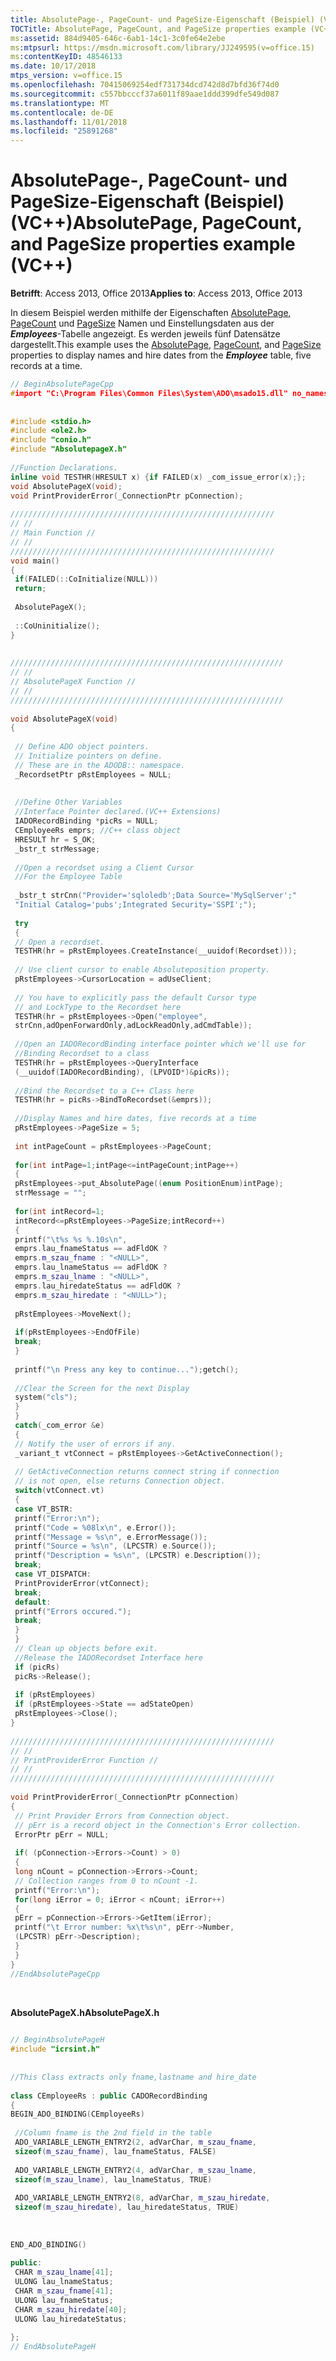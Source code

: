 ```yaml
---
title: AbsolutePage-, PageCount- und PageSize-Eigenschaft (Beispiel) (VC++)
TOCTitle: AbsolutePage, PageCount, and PageSize properties example (VC++)
ms:assetid: 884d9405-646c-6ab1-14c1-3c0fe64e2ebe
ms:mtpsurl: https://msdn.microsoft.com/library/JJ249595(v=office.15)
ms:contentKeyID: 48546133
ms.date: 10/17/2018
mtps_version: v=office.15
ms.openlocfilehash: 70415069254edf731734dcd742d8d7bfd36f74d0
ms.sourcegitcommit: c557bbcccf37a6011f89aae1ddd399dfe549d087
ms.translationtype: MT
ms.contentlocale: de-DE
ms.lasthandoff: 11/01/2018
ms.locfileid: "25891268"
---
```

# <a name="absolutepage-pagecount-and-pagesize-properties-example-vc"></a><span data-ttu-id="fb087-102">AbsolutePage-, PageCount- und PageSize-Eigenschaft (Beispiel) (VC++)</span><span class="sxs-lookup"><span data-stu-id="fb087-102">AbsolutePage, PageCount, and PageSize properties example (VC++)</span></span>


<span data-ttu-id="fb087-103">**Betrifft**: Access 2013, Office 2013</span><span class="sxs-lookup"><span data-stu-id="fb087-103">**Applies to**: Access 2013, Office 2013</span></span>

<span data-ttu-id="fb087-104">In diesem Beispiel werden mithilfe der Eigenschaften [AbsolutePage](absolutepage-property-ado.md), [PageCount](pagecount-property-ado.md) und [PageSize](pagesize-property-ado.md) Namen und Einstellungsdaten aus der ***Employees***-Tabelle angezeigt. Es werden jeweils fünf Datensätze dargestellt.</span><span class="sxs-lookup"><span data-stu-id="fb087-104">This example uses the [AbsolutePage](absolutepage-property-ado.md), [PageCount](pagecount-property-ado.md), and [PageSize](pagesize-property-ado.md) properties to display names and hire dates from the ***Employee*** table, five records at a time.</span></span>

```cpp
// BeginAbsolutePageCpp 
#import "C:\Program Files\Common Files\System\ADO\msado15.dll" no_namespace rename("EOF", "EndOfFile") 
 
 
#include <stdio.h> 
#include <ole2.h> 
#include "conio.h" 
#include "AbsolutepageX.h" 
 
//Function Declarations. 
inline void TESTHR(HRESULT x) {if FAILED(x) _com_issue_error(x);}; 
void AbsolutePageX(void); 
void PrintProviderError(_ConnectionPtr pConnection); 
 
/////////////////////////////////////////////////////////// 
// // 
// Main Function // 
// // 
/////////////////////////////////////////////////////////// 
void main() 
{ 
 if(FAILED(::CoInitialize(NULL))) 
 return; 
 
 AbsolutePageX(); 
 
 ::CoUninitialize(); 
} 
 
 
///////////////////////////////////////////////////////////// 
// // 
// AbsolutePageX Function // 
// // 
///////////////////////////////////////////////////////////// 
 
void AbsolutePageX(void) 
{ 
 
 // Define ADO object pointers. 
 // Initialize pointers on define. 
 // These are in the ADODB:: namespace. 
 _RecordsetPtr pRstEmployees = NULL; 
 
 
 //Define Other Variables 
 //Interface Pointer declared.(VC++ Extensions) 
 IADORecordBinding *picRs = NULL; 
 CEmployeeRs emprs; //C++ class object 
 HRESULT hr = S_OK; 
 _bstr_t strMessage; 
 
 //Open a recordset using a Client Cursor 
 //For the Employee Table 
 
 _bstr_t strCnn("Provider='sqloledb';Data Source='MySqlServer';" 
 "Initial Catalog='pubs';Integrated Security='SSPI';"); 
 
 try 
 { 
 // Open a recordset. 
 TESTHR(hr = pRstEmployees.CreateInstance(__uuidof(Recordset))); 
 
 // Use client cursor to enable Absoluteposition property. 
 pRstEmployees->CursorLocation = adUseClient; 
 
 // You have to explicitly pass the default Cursor type 
 // and LockType to the Recordset here 
 TESTHR(hr = pRstEmployees->Open("employee", 
 strCnn,adOpenForwardOnly,adLockReadOnly,adCmdTable)); 
 
 //Open an IADORecordBinding interface pointer which we'll use for 
 //Binding Recordset to a class 
 TESTHR(hr = pRstEmployees->QueryInterface 
 (__uuidof(IADORecordBinding), (LPVOID*)&picRs)); 
 
 //Bind the Recordset to a C++ Class here 
 TESTHR(hr = picRs->BindToRecordset(&emprs)); 
 
 //Display Names and hire dates, five records at a time 
 pRstEmployees->PageSize = 5; 
 
 int intPageCount = pRstEmployees->PageCount; 
 
 for(int intPage=1;intPage<=intPageCount;intPage++) 
 { 
 pRstEmployees->put_AbsolutePage((enum PositionEnum)intPage); 
 strMessage = ""; 
 
 for(int intRecord=1; 
 intRecord<=pRstEmployees->PageSize;intRecord++) 
 { 
 printf("\t%s %s %.10s\n", 
 emprs.lau_fnameStatus == adFldOK ? 
 emprs.m_szau_fname : "<NULL>", 
 emprs.lau_lnameStatus == adFldOK ? 
 emprs.m_szau_lname : "<NULL>", 
 emprs.lau_hiredateStatus == adFldOK ? 
 emprs.m_szau_hiredate : "<NULL>"); 
 
 pRstEmployees->MoveNext(); 
 
 if(pRstEmployees->EndOfFile) 
 break; 
 } 
 
 printf("\n Press any key to continue...");getch(); 
 
 //Clear the Screen for the next Display 
 system("cls"); 
 } 
 } 
 catch(_com_error &e) 
 { 
 // Notify the user of errors if any. 
 _variant_t vtConnect = pRstEmployees->GetActiveConnection(); 
 
 // GetActiveConnection returns connect string if connection 
 // is not open, else returns Connection object. 
 switch(vtConnect.vt) 
 { 
 case VT_BSTR: 
 printf("Error:\n"); 
 printf("Code = %08lx\n", e.Error()); 
 printf("Message = %s\n", e.ErrorMessage()); 
 printf("Source = %s\n", (LPCSTR) e.Source()); 
 printf("Description = %s\n", (LPCSTR) e.Description()); 
 break; 
 case VT_DISPATCH: 
 PrintProviderError(vtConnect); 
 break; 
 default: 
 printf("Errors occured."); 
 break; 
 } 
 } 
 // Clean up objects before exit. 
 //Release the IADORecordset Interface here 
 if (picRs) 
 picRs->Release(); 
 
 if (pRstEmployees) 
 if (pRstEmployees->State == adStateOpen) 
 pRstEmployees->Close(); 
} 
 
/////////////////////////////////////////////////////////// 
// // 
// PrintProviderError Function // 
// // 
/////////////////////////////////////////////////////////// 
 
void PrintProviderError(_ConnectionPtr pConnection) 
{ 
 // Print Provider Errors from Connection object. 
 // pErr is a record object in the Connection's Error collection. 
 ErrorPtr pErr = NULL; 
 
 if( (pConnection->Errors->Count) > 0) 
 { 
 long nCount = pConnection->Errors->Count; 
 // Collection ranges from 0 to nCount -1. 
 printf("Error:\n"); 
 for(long iError = 0; iError < nCount; iError++) 
 { 
 pErr = pConnection->Errors->GetItem(iError); 
 printf("\t Error number: %x\t%s\n", pErr->Number, 
 (LPCSTR) pErr->Description); 
 } 
 } 
} 
//EndAbsolutePageCpp 
```

<br/>

<span data-ttu-id="fb087-105">**AbsolutePageX.h**</span><span class="sxs-lookup"><span data-stu-id="fb087-105">**AbsolutePageX.h**</span></span>

```cpp 
 
// BeginAbsolutePageH 
#include "icrsint.h" 
 
 
//This Class extracts only fname,lastname and hire_date 
 
class CEmployeeRs : public CADORecordBinding 
{ 
BEGIN_ADO_BINDING(CEmployeeRs) 
 
 //Column fname is the 2nd field in the table 
 ADO_VARIABLE_LENGTH_ENTRY2(2, adVarChar, m_szau_fname, 
 sizeof(m_szau_fname), lau_fnameStatus, FALSE) 
 
 ADO_VARIABLE_LENGTH_ENTRY2(4, adVarChar, m_szau_lname, 
 sizeof(m_szau_lname), lau_lnameStatus, TRUE) 
 
 ADO_VARIABLE_LENGTH_ENTRY2(8, adVarChar, m_szau_hiredate, 
 sizeof(m_szau_hiredate), lau_hiredateStatus, TRUE) 
 
 
 
END_ADO_BINDING() 
 
public: 
 CHAR m_szau_lname[41]; 
 ULONG lau_lnameStatus; 
 CHAR m_szau_fname[41]; 
 ULONG lau_fnameStatus; 
 CHAR m_szau_hiredate[40]; 
 ULONG lau_hiredateStatus; 
 
}; 
// EndAbsolutePageH 
```

